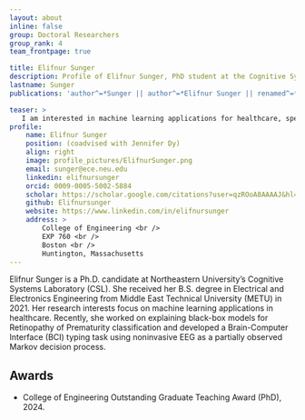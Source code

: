 ```yaml
---
layout: about
inline: false
group: Doctoral Researchers
group_rank: 4
team_frontpage: true

title: Elifnur Sunger
description: Profile of Elifnur Sunger, PhD student at the Cognitive Systems Lab
lastname: Sunger
publications: 'author^=*Sunger || author^=*Elifnur Sunger || renamed^=*Elifnur Sunger'

teaser: >
   I am interested in machine learning applications for healthcare, specifically in explaining black-box models for Retinopathy of Prematurity classification and developing a Brain-Computer Interface (BCI) typing task using noninvasive EEG. I enjoy baking, and I just started pottery!
profile:
    name: Elifnur Sunger
    position: (coadvised with Jennifer Dy)
    align: right
    image: profile_pictures/ElifnurSunger.png
    email: sunger@ece.neu.edu
    linkedin: elifnursunger
    orcid: 0009-0005-5002-5884
    scholar: https://scholar.google.com/citations?user=qzROoA8AAAAJ&hl=en
    github: Elifnursunger
    website: https://www.linkedin.com/in/elifnursunger
    address: >
        College of Engineering <br />
        EXP 760 <br />
        Boston <br />
        Huntington, Massachusetts
---
```



Elifnur Sunger is a Ph.D. candidate at Northeastern University’s Cognitive Systems Laboratory (CSL). She received her B.S. degree in Electrical and Electronics Engineering from Middle East Technical University (METU) in 2021. Her research interests focus on machine learning applications in healthcare. Recently, she worked on explaining black-box models for Retinopathy of Prematurity classification and developed a Brain-Computer Interface (BCI) typing task using noninvasive EEG as a partially observed Markov decision process.


## Awards
* College of Engineering Outstanding Graduate Teaching Award (PhD), 2024.